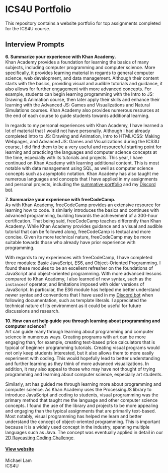 # ICS4U Portfolio
This repository contains a website portfolio for top assignments completed for the ICS4U course.

## Interview Prompts
**6. Summarize your experience with Khan Academy.**  
Khan Academy provides a foundation for learning the basics of many subjects, including computer programming and computer science. More specifically, it provides learning material in regards to general computer science, web development, and data management. Although their content starts with the basics, providing visual and audible tutorials and guidance, it also allows for further engagement with more advanced concepts. For example, students can begin learning programming with the Intro to JS: Drawing & Animation course, then later apply their skills and enhance their learning with the Advanced JS: Games and Visualizations and Natural Simulations courses. Khan Academy also provides numerous resources at the end of each course to guide students towards additional learning.

In regards to my personal experiences with Khan Academy, I have learned a lot of material that I would not have personally. Although I had already completed Intro to JS: Drawing and Animation, Intro to HTML/CSS: Making Webpages, and Advanced JS: Games and Visualizations during the ICS3U course, I did find them to be a very useful and resourceful starting point for learning and practicing the languages and computer science concepts at the time, especially with its tutorials and projects. This year, I have continued on Khan Academy with learning additional content. This is most notable with data management using SQL, as well as computer science concepts such as asymptotic notation. Khan Academy has also taught me numerous languages and concepts that I have applied in my assignments and personal projects, including the [summative portfolio](https://michael-lam8.github.io/ICS4U-Portfolio/) and my [Discord bot](https://github.com/michaeljylam/Skye-the-Doge).

**7. Summarize your experience with freeCodeCamp.**  
As with Khan Academy, freeCodeCamp provides an extensive resource for learning how to code. It similarly introduces the basics and continues with advanced programming, building towards the achievement of a 300-hour certification. That being said, freeCodeCamp teaches differently than Khan Academy. While Khan Academy provides guidance and a visual and audible tutorial that can be followed along, freeCodeCamp is textual and more concise. Given its more technical nature, freeCodeCamp may be more suitable towards those who already have prior experience with programming.

With regards to my experiences with freeCodeCamp, I have completed three modules: Basic JavaScript, ES6, and Object-Oriented Programming. I found these modules to be an excellent refresher on the foundations of JavaScript and object-oriented programming. With more advanced lessons compared to Khan Academy, I also learned of new syntax, such as the `instanceof` operator, and limitations imposed with older versions of JavaScript. In particular, the ES6 module has helped me better understand newer syntax and conventions that I have used in my [Discord bot](https://github.com/michaeljylam/Skye-the-Doge) when following documentation, such as template literals. I appreciated the technical nature of its environment as it could be useful for future discussions and research.

**10. How can art help guide you through learning about programming and computer science?**  
Art can guide many through learning about programming and computer science in numerous ways. Creating programs with art can be more engaging than, for example, creating text-based price calculators that is typical of beginner programming tutorials. Creating visual programs would not only keep students interested, but it also allows them to more easily experiment with coding. This would hopefully lead to better understanding and further learning as they think of more advanced visualizations. In addition, it may also appeal to those who may have not thought of trying programming and learning about computer science, especially art students.

Similarly, art has guided me through learning more about programming and computer science.  As Khan Academy uses the ProcessingJS library to introduce JavaScript and coding to students, visual programming was the primary method that taught me the language and other computer science concepts. I found the use of the library and projects to be more appealing and engaging than the typical assignments that are primarily text-based. Most notably, visual programming has helped me learn and better understand the concept of object-oriented programming. This is important because it is a widely used concept in the industry, spanning multiple languages such as Java. The concept was eventually applied in detail in our [2D Raycasting Coding Challenge](https://github.com/Vinaymeldrum/2D-Raycasting).

#### [View website](https://michael-lam8.github.io/ICS4U-Portfolio/)

Michael Lam  
ICS4U
